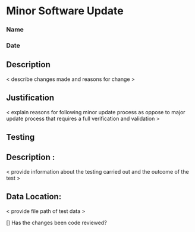 # Minor Software Update 

### Name 

### Date

## Description 

< describe changes made and reasons for change > 


## Justification 

< explain reasons for following minor update process as oppose to major update process
  that requires a full verification and validation >
  
## Testing

## Description :

< provide information about the testing carried out and the outcome of the test >

## Data Location:

< provide file path of test data >

[] Has the changes been code reviewed? 



